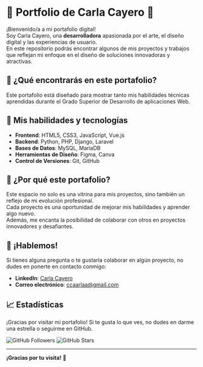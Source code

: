 # 🌸 Portfolio de Carla Cayero 🌸

¡Bienvenido/a a mi portafolio digital! <br>
Soy Carla Cayero, una **desarrolladora** apasionada por el arte, el diseño digital y las experiencias de usuario. <br>
En este repositorio podrás encontrar algunos de mis proyectos y trabajos que reflejan mi enfoque en el diseño de soluciones innovadoras y atractivas.

## 🚀 ¿Qué encontrarás en este portafolio?

Este portafolio está diseñado para mostrar tanto mis habilidades técnicas aprendidas durante el Grado Superior de Desarrollo de aplicaciones Web.

## 🌱 Mis habilidades y tecnologías

- **Frontend**: HTML5, CSS3, JavaScript, Vue.js
- **Backend**: Python, PHP, Django, Laravel
- **Bases de Datos**: MySQL, MariaDB
- **Herramientas de Diseño**: Figma, Canva
- **Control de Versiones**: Git, GitHub

## 🌟 ¿Por qué este portafolio?

Este espacio no solo es una vitrina para mis proyectos, sino también un reflejo de mi evolución profesional. <br>
Cada proyecto es una oportunidad de mejorar mis habilidades y aprender algo nuevo. <br>
Además, me encanta la posibilidad de colaborar con otros en proyectos innovadores y desafiantes.<br>

## 🌸 ¡Hablemos!

Si tienes alguna pregunta o te gustaría colaborar en algún proyecto, no dudes en ponerte en contacto conmigo:

- **LinkedIn**: [Carla Cayero](https://www.linkedin.com/in/carlacayerohernandez/)
- **Correo electrónico**: [ccaarlaa@gmail.com](mailto:ccaarlaa@gemail.com)

## 📈 Estadísticas

¡Gracias por visitar mi portafolio! Si te gusta lo que ves, no dudes en darme una estrella o seguirme en GitHub.

![GitHub Followers](https://img.shields.io/github/followers/carlarte?style=social)
![GitHub Stars](https://img.shields.io/github/stars/carlarte/portfolio?style=social)

---

**¡Gracias por tu visita!** 🌷

